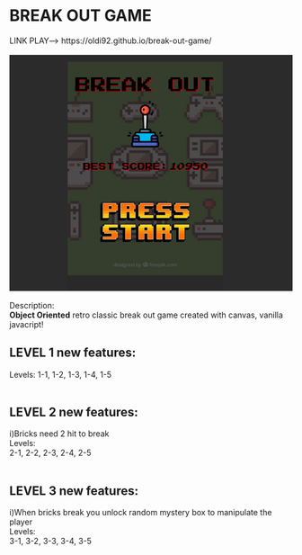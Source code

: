 <h1>BREAK OUT GAME</h1>
LINK PLAY--> https://oldi92.github.io/break-out-game/
<br/>
<br/>

<img src="./images/indexPicutre.png"/>

Description: <br/>
<strong>Object Oriented</strong> retro classic break out game created with canvas, vanilla javacript!

<h2>LEVEL 1 new features:</h2> 
Levels: 1-1, 1-2, 1-3, 1-4, 1-5<br/><br/>

<h2>LEVEL 2 new features:</h2> 
i)Bricks need 2 hit to break<br/>
Levels:<br/>
2-1, 2-2, 2-3, 2-4, 2-5<br/><br/>

<h2>LEVEL 3 new features:</h2> 
i)When bricks break you unlock random mystery box to manipulate the player<br/>
Levels:<br/>
3-1, 3-2, 3-3, 3-4, 3-5<br/><br/>
